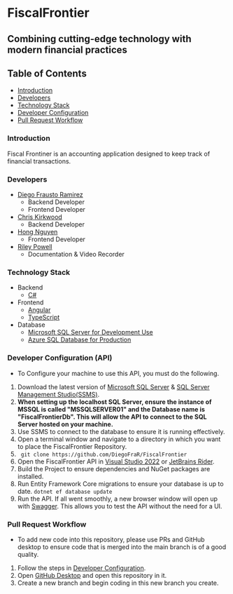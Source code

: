 # FiscalFrontier
## Combining cutting-edge technology with modern financial practices

## Table of Contents
- [Introduction](#introduction)
- [Developers](#developers)
- [Technology Stack](#technology-stack)
- [Developer Configuration](#developer-configuration-api)
- [Pull Request Workflow](#pull-request-workflow)

### Introduction
Fiscal Frontiner is an accounting application designed to keep track of financial transactions.

### Developers 
- [Diego Frausto Ramirez](https://github.com/DiegoFraR)
  - Backend Developer
  - Frontend Developer
- [Chris Kirkwood](https://github.com/cckirk)
  - Backend Developer
- [Hong Nguyen](https://github.com/hnguy126)
  - Frontend Developer
- [Riley Powell]()
  - Documentation & Video Recorder

 ### Technology Stack
- Backend
   - [C#](https://learn.microsoft.com/en-us/dotnet/csharp/)
- Frontend
  - [Angular](https://angular.dev/)
  - [TypeScript](https://www.typescriptlang.org/)
- Database
  - [Microsoft SQL Server for Development Use](https://www.microsoft.com/en-us/sql-server/sql-server-downloads)
  - [Azure SQL Database for Production](https://azure.microsoft.com/en-us/products/azure-sql/database)

### Developer Configuration (API)
- To Configure your machine to use this API, you must do the following.
1. Download the latest version of [Microsoft SQL Server](https://www.microsoft.com/en-us/sql-server/sql-server-downloads) & [SQL Server Management Studio(SSMS)](https://learn.microsoft.com/en-us/sql/ssms/download-sql-server-management-studio-ssms?view=sql-server-ver16). 
2. __When setting up the localhost SQL Server, ensure the instance of MSSQL is called "MSSQLSERVER01" and the Database name is "FiscalFrontierDb". This will allow the API to connect to the SQL Server hosted on your machine.__ 
3. Use SSMS to connect to the database to ensure it is running effectively. 
4. Open a terminal window and navigate to a directory in which you want to place the FiscalFrontier Repository.
5. ``` git clone https://github.com/DiegoFraR/FiscalFrontier```
6. Open the FiscalFrontier API in [Visual Studio 2022](https://visualstudio.microsoft.com/vs/) or [JetBrains Rider](https://www.jetbrains.com/rider/).
7. Build the Project to ensure dependencies and NuGet packages are installed.
8. Run Entity Framework Core migrations to ensure your database is up to date.
``` dotnet ef database update ```
9. Run the API. If all went smoothly, a new browser window will open up with [Swagger](https://learn.microsoft.com/en-us/aspnet/core/tutorials/web-api-help-pages-using-swagger?view=aspnetcore-8.0). This allows you to test the API without the need for a UI. 
 
### Pull Request Workflow
- To add new code into this repository, please use PRs and GitHub desktop to ensure code that is merged into the main branch is of a good quality. 
1. Follow the steps in [Developer Configuration](#developer-configuration-api).
2. Open [GitHub Desktop](https://github.com/apps/desktop) and open this repository in it. 
3. Create a new branch and begin coding in this new branch you create. 